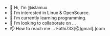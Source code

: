 - 👋 Hi, I’m @islamux
- 👀 I’m interested in Linux & OpenSource.
- 🌱 I’m currently learning programming.
- 💞️ I’m looking to collaborate on ...
- 📫 How to reach me ... Fathi733[@]gmail[.]com

<!---
islamux/islamux is a ✨ special ✨ repository because its `README.md` (this file) appears on your GitHub profile.
You can click the Preview link to take a look at your changes.
--->
